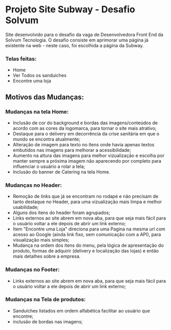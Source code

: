 # Projeto Site Subway - Desafio Solvum

Site desenvolvido para o desafio da vaga de Desenvolvedora Front End da Solvum Tecnologia.
O desafio consiste em aprimorar uma página já existente na web - neste caso, foi escolhida a página da Subway.

### Telas feitas:
- Home
- Ver Todos os sanduiches
- Encontre uma loja

## Motivos das Mudanças:
### Mudanças na tela Home:
- Inclusão de cor do background e bordas das imagens/conteúdos de acordo com as cores da logomarca, para tornar o site mais atrativo;
- Destaque para o delivery em decorrência da crise sanitária em que o mundo se encontra atualmente;
- Alteração de imagem para texto no ítens onde havia apenas textos embutidos nas imagens para melhorar a acessibilidade;
- Aumento na altura das imagens para melhor vizualização e escolha por manter sempre a próxima imagem não aparecendo por completo para influenciar o usuário a rolar a tela;
- Inclusão do banner de Catering na tela Home.

### Mudanças no Header:
- Remoção de links que já se encontram no rodapé e não precisam de tanto destaque no Header, para uma vizualização mais limpa e melhor usabilidade;
- Alguns dos ítens do header foram agrupados;
- Links externos ao site abrem em nova aba, para que seja mais fácil para o usuário voltar a ele depois de abrir um link externo;
- Item "Encontre uma Loja" direciona para uma Pagina na mesma url com acesso ao Google (ainda link fixo, sem comunicação com a API), para visualização mais simples;
- Mudança na ordem dos ítens do menu, pela lógica de apresentação do produto, formas de adquirir (delivery e localização das lojas) e então mais detalhes sobre a empresa.

### Mudanças no Footer:
- Links externos ao site abrem em nova aba, para que seja mais fácil para o usuário voltar a ele depois de abrir um link externo;

### Mudanças na Tela de produtos:
- Sanduíches listados em ordem alfabética facilitar ao usuário que encontre;
- inclusão de bordas nas imagens;
